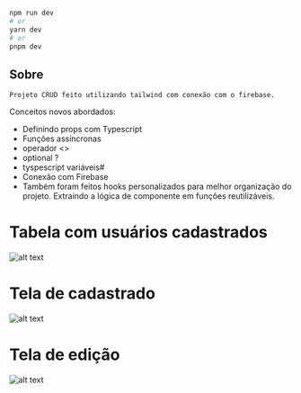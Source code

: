 

```bash
npm run dev
# or
yarn dev
# or
pnpm dev
```

## Sobre

    Projeto CRUD feito utilizando tailwind com conexão com o firebase.

Conceitos novos abordados:

- Definindo props com Typescript
- Funções assíncronas
- operador <>
- optional ? 
- tyspescript variáveis#
- Conexão com Firebase
- Também foram feitos hooks personalizados para melhor organização do projeto. Extraindo a lógica de componente em funções reutilizáveis.

# Tabela com usuários cadastrados

![alt text](https://media.discordapp.net/attachments/975905192069435395/1064652130075549786/image.png?width=758&height=426)

# Tela de cadastrado

![alt text](https://media.discordapp.net/attachments/975905192069435395/1064652230545911907/image.png?width=758&height=426)

# Tela de edição
![alt text](https://media.discordapp.net/attachments/975905192069435395/1064652308027285554/image.png?width=758&height=426)


